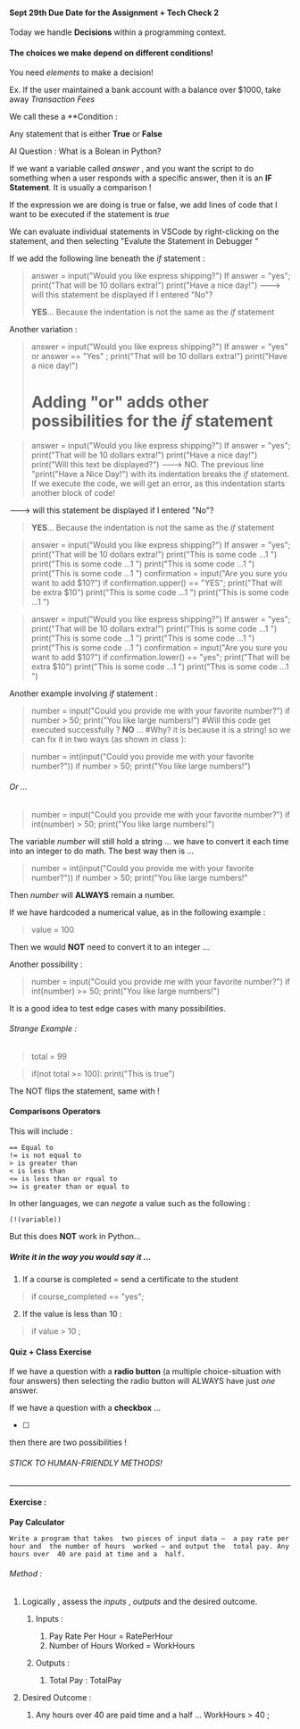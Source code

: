 

#### Sept 29th Due Date for the Assignment + Tech Check 2


Today we handle **Decisions** within a programming context.


#### The choices we make depend on different conditions!


You need *elements* to make a decision!

Ex. If the user maintained a bank account with a balance over $1000, take away *Transaction Fees*


We call these a **Condition :

Any statement that is either **True** or **False** 


AI Question : What is a Bolean in Python? 






If we want a variable called *answer* , and you want the script to do something when a user responds with a specific answer, then it is an **IF Statement**. It is usually a comparison !


If the expression we are doing is true or false, we add lines of code that I want to be executed if the statement is *true*



We can evaluate individual statements in VSCode by right-clicking on the statement, and then selecting "Evalute the Statement in Debugger "


If we add the following line beneath the *if* statement : 


>answer = input("Would you like express shipping?")
>If answer = "yes";
>		print("That will be 10 dollars extra!")
>print("Have a nice day!")   ---> will this statement be displayed if I entered "No"? 
>
>**YES**... Because the indentation is not the same as the *if* statement



Another variation : 

>answer = input("Would you like express shipping?")
>If answer = "yes" or answer == "Yes" ;
>		print("That will be 10 dollars extra!")
>print("Have a nice day!")   
># Adding "or" adds other possibilities for the *if* statement 




>answer = input("Would you like express shipping?")
>If answer = "yes";
>		print("That will be 10 dollars extra!")
>print("Have a nice day!")  
>		print("Will this text be displayed?") ---> NO.  The previous line "print("Have a Nice Day!") with its indentation breaks the *if* statement. If we execute the code, we will get an error, as this indentation starts another  block of code!
>


---> will this statement be displayed if I entered "No"? 
>
>**YES**... Because the indentation is not the same as the *if* statement




>answer = input("Would you like express shipping?")
>If answer = "yes";
>		print("That will be 10 dollars extra!")
>		print("This is some code ...1 ")
>		print("This is some code ...1 ")
>		print("This is some code ...1 ")
>		print("This is some code ...1 ")
>		confirmation = input("Are you sure you want to add $10?")
>		if confirmation.upper() == "YES";
>			print("That will be extra $10")
>			print("This is some code ...1 ")
>			print("This is some code ...1 ")




>answer = input("Would you like express shipping?")
>If answer = "yes";
>		print("That will be 10 dollars extra!")
>		print("This is some code ...1 ")
>		print("This is some code ...1 ")
>		print("This is some code ...1 ")
>		print("This is some code ...1 ")
>		confirmation = input("Are you sure you want to add $10?")
>		if confirmation.lower() == "yes";
>			print("That will be extra $10")
>			print("This is some code ...1 ")
>			print("This is some code ...1 ")




Another example involving *if* statement : 


>number = input("Could you provide me with your favorite number?")
>if number > 50;
>		print("You like large numbers!")
>#Will this code get executed successfully ? **NO** ...
>#Why? it is because it is a string! so we can fix it in two ways (as shown in class ): 



>number = int(input("Could you provide me with your favorite number?"))
>if number > 50;
>		print("You like large numbers!")


###### Or ...



>number = input("Could you provide me with your favorite number?")
>if int(number) > 50;
>		print("You like large numbers!")



The variable *number* will still hold a string ... we have to convert it each time into an integer to do math. The best way then is ...

>number = int(input("Could you provide me with your favorite number?"))
>if number > 50;
>		print("You like large numbers!"

Then *number* will **ALWAYS** remain a number.

If we have hardcoded a numerical value, as in the following example : 

>value = 100


Then we would **NOT** need to convert it to an integer ...





Another possibility : 

>number = input("Could you provide me with your favorite number?")
>if int(number) >= 50;
>		print("You like large numbers!")


It is a good idea to test edge cases with many possibilities.


###### Strange Example : 

>total = 99 

>if(not total >= 100): 
>	print("This is true")

The NOT flips the statement, same with !


#### Comparisons Operators


This will include : 


	== Equal to
	!= is not equal to 
	> is greater than
	< is less than
	<= is less than or rqual to 
	>= is greater than or equal to
	

In other languages, we can *negate* a value such as the following : 


	(!(variable))


But this does **NOT** work in Python...



##### Write it in the way you would say it  ... 


1. If a course is completed = send a certificate to the student

>if course_completed == "yes";

2. If  the value is less than 10 : 

>if value > 10 ; 







#### Quiz + Class Exercise



If we have a question with a **radio button** (a multiple choice-situation with four answers) then selecting the radio button will ALWAYS have just *one* answer. 


If we have a question with a **checkbox** ...

- [ ] 

then there are two possibilities !


 
###### STICK TO HUMAN-FRIENDLY METHODS!


-----------------------------------------------------------


#### Exercise : 


**Pay Calculator**

	Write a program that takes  two pieces of input data –  a pay rate per hour and  the number of hours  worked – and output the  total pay. Any hours over  40 are paid at time and a  half.


###### Method : 

1. Logically , assess the *inputs* , *outputs* and the desired outcome. 
	1. Inputs : 
		1. Pay Rate Per Hour = RatePerHour
		2. Number of Hours Worked = WorkHours

	2. Outputs :
		1. Total Pay : TotalPay

3. Desired Outcome :
	1. Any hours over 40 are paid time and a half ...
			WorkHours > 40 ;


